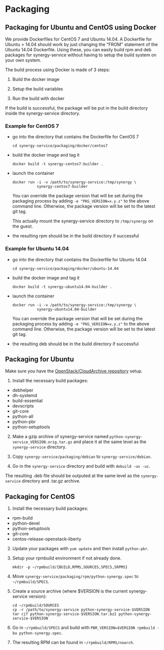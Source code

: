 Packaging
=========

Packaging for Ubuntu and CentOS using Docker
--------------------------------------------

We provide Dockerfiles for CentOS 7 and Ubuntu 14.04.  A Dockerfile for Ubuntu >
14.04 should work by just changing the "FROM" statement of the Ubuntu 14.04
Dockerfile.  Using these, you can easily build rpm and deb packages for
synergy-service without having to setup the build system on your own system.

The build process using Docker is made of 3 steps:

1. Build the docker image

2. Setup the build variables

3. Run the build with docker

If the build is successful, the package will be put in the build directory
inside the synergy-service directory.


### Example for CentOS 7

- go into the directory that contains the Dockerfile for CentOS 7

      cd synergy-service/packaging/docker/centos7

- build the docker image and tag it

      docker build -t synergy-centos7-builder .

- launch the container

      docker run -i -v /path/to/synergy-service:/tmp/synergy \
                 synergy-centos7-builder

  You can override the package version that will be set during the packaging
  process by adding `-e "PKG_VERSION=x.y.z"` to the above command line.
  Otherwise, the package version will be set to the latest git tag.

  This actually mount the synergy-service directory to `/tmp/synergy` on
  the guest.

- the resulting rpm should be in the build directory if successful


### Example for Ubuntu 14.04

- go into the directory that contains the Dockerfile for Ubuntu 14.04

      cd synergy-service/packaging/docker/ubuntu-14.04

- build the docker image and tag it

      docker build -t synergy-ubuntu14.04-builder .


- launch the container

      docker run -i -v /path/to/synergy-service:/tmp/synergy \
                 synergy-ubuntu14.04-builder

  You can override the package version that will be set during the packaging
  process by adding `-e "PKG_VERSION=x.y.z"` to the above command line.
  Otherwise, the package version will be set to the latest git tag.

- the resulting deb should be in the build directory if successful


Packaging for Ubuntu
--------------------

Make sure you have the [OpenStack/CloudArchive repository](https://wiki.ubuntu.com/OpenStack/CloudArchive) setup.

1. Install the necessary build packages:
  - debhelper
  - dh-systemd
  - build-essential
  - devscripts
  - git-core
  - python-all
  - python-pbr
  - python-setuptools

2. Make a gzip archive of synergy-service named `python-synergy-service_VERSION.orig.tar.gz` and place it at the same level as the `synergy-service` directory.

3. Copy `synergy-service/packaging/debian` to `synergy-service/debian`.

4. Go in the `synergy-service` directory and build with `debuild -us -uc`.

The resulting .deb file should be outputed at the same level as the `synergy-service` directory and .tar.gz archive.


Packaging for CentOS
--------------------

1. Install the necessary build packages:
  - rpm-build
  - python-devel
  - python-setuptools
  - git-core
  - centos-release-openstack-liberty

2. Update your packages with `yum update` and then install `python-pbr`.

3. Setup your rpmbuild environment if not already done.

       mkdir -p ~/rpmbuild/{BUILD,RPMS,SOURCES,SPECS,SRPMS}

4. Move `synergy-service/packaging/rpm/python-synergy.spec` to
   `~/rpmbuild/SPECS`.

5. Create a source archive (where $VERSION is the current synergy-service version):

       cd ~/rpmbuild/SOURCES
       cp -r /path/to/synergy-service python-synergy-service-$VERSION
       tar cjf python-synergy-service-$VERSION.tar.bz2 python-synergy-service-$VERSION

6. Go in `~/rpmbuild/SPECS` and build with `PBR_VERSION=$VERSION rpmbuild -ba python-synergy.spec`.

7. The resulting RPM can be found in `~/rpmbuild/RPMS/noarch`.
